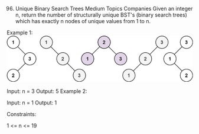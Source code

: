 96. Unique Binary Search Trees
Medium
Topics
Companies
Given an integer n, return the number of structurally unique BST's (binary search trees) which has exactly n nodes of unique values from 1 to n.

 

Example 1:
![](./res/img/i1.jpg)

Input: n = 3
Output: 5
Example 2:

Input: n = 1
Output: 1
 

Constraints:

1 <= n <= 19